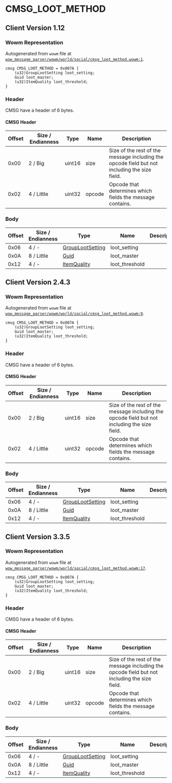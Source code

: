 # CMSG_LOOT_METHOD

## Client Version 1.12

### Wowm Representation

Autogenerated from `wowm` file at [`wow_message_parser/wowm/world/social/cmsg_loot_method.wowm:1`](https://github.com/gtker/wow_messages/tree/main/wow_message_parser/wowm/world/social/cmsg_loot_method.wowm#L1).
```rust,ignore
cmsg CMSG_LOOT_METHOD = 0x007A {
    (u32)GroupLootSetting loot_setting;
    Guid loot_master;
    (u32)ItemQuality loot_threshold;
}
```
### Header

CMSG have a header of 6 bytes.

#### CMSG Header

| Offset | Size / Endianness | Type   | Name   | Description |
| ------ | ----------------- | ------ | ------ | ----------- |
| 0x00   | 2 / Big           | uint16 | size   | Size of the rest of the message including the opcode field but not including the size field.|
| 0x02   | 4 / Little        | uint32 | opcode | Opcode that determines which fields the message contains.|

### Body

| Offset | Size / Endianness | Type | Name | Description | Comment |
| ------ | ----------------- | ---- | ---- | ----------- | ------- |
| 0x06 | 4 / - | [GroupLootSetting](grouplootsetting.md) | loot_setting |  |  |
| 0x0A | 8 / Little | [Guid](../types/packed-guid.md) | loot_master |  |  |
| 0x12 | 4 / - | [ItemQuality](itemquality.md) | loot_threshold |  |  |

## Client Version 2.4.3

### Wowm Representation

Autogenerated from `wowm` file at [`wow_message_parser/wowm/world/social/cmsg_loot_method.wowm:9`](https://github.com/gtker/wow_messages/tree/main/wow_message_parser/wowm/world/social/cmsg_loot_method.wowm#L9).
```rust,ignore
cmsg CMSG_LOOT_METHOD = 0x007A {
    (u32)GroupLootSetting loot_setting;
    Guid loot_master;
    (u32)ItemQuality loot_threshold;
}
```
### Header

CMSG have a header of 6 bytes.

#### CMSG Header

| Offset | Size / Endianness | Type   | Name   | Description |
| ------ | ----------------- | ------ | ------ | ----------- |
| 0x00   | 2 / Big           | uint16 | size   | Size of the rest of the message including the opcode field but not including the size field.|
| 0x02   | 4 / Little        | uint32 | opcode | Opcode that determines which fields the message contains.|

### Body

| Offset | Size / Endianness | Type | Name | Description | Comment |
| ------ | ----------------- | ---- | ---- | ----------- | ------- |
| 0x06 | 4 / - | [GroupLootSetting](grouplootsetting.md) | loot_setting |  |  |
| 0x0A | 8 / Little | [Guid](../types/packed-guid.md) | loot_master |  |  |
| 0x12 | 4 / - | [ItemQuality](itemquality.md) | loot_threshold |  |  |

## Client Version 3.3.5

### Wowm Representation

Autogenerated from `wowm` file at [`wow_message_parser/wowm/world/social/cmsg_loot_method.wowm:17`](https://github.com/gtker/wow_messages/tree/main/wow_message_parser/wowm/world/social/cmsg_loot_method.wowm#L17).
```rust,ignore
cmsg CMSG_LOOT_METHOD = 0x007A {
    (u32)GroupLootSetting loot_setting;
    Guid loot_master;
    (u32)ItemQuality loot_threshold;
}
```
### Header

CMSG have a header of 6 bytes.

#### CMSG Header

| Offset | Size / Endianness | Type   | Name   | Description |
| ------ | ----------------- | ------ | ------ | ----------- |
| 0x00   | 2 / Big           | uint16 | size   | Size of the rest of the message including the opcode field but not including the size field.|
| 0x02   | 4 / Little        | uint32 | opcode | Opcode that determines which fields the message contains.|

### Body

| Offset | Size / Endianness | Type | Name | Description | Comment |
| ------ | ----------------- | ---- | ---- | ----------- | ------- |
| 0x06 | 4 / - | [GroupLootSetting](grouplootsetting.md) | loot_setting |  |  |
| 0x0A | 8 / Little | [Guid](../types/packed-guid.md) | loot_master |  |  |
| 0x12 | 4 / - | [ItemQuality](itemquality.md) | loot_threshold |  |  |

